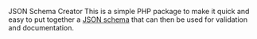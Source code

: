 JSON Schema Creator
This is a simple PHP package to make it quick and easy to put together a [JSON schema](https://json-schema.org/) that can then be used for validation and documentation.
